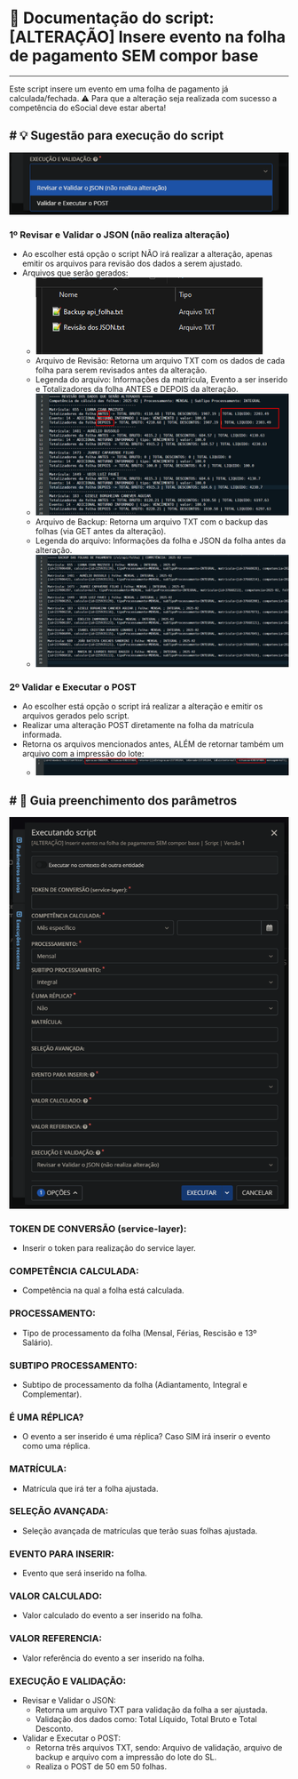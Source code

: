 ﻿# 📌 Documentação do script: [ALTERAÇÃO] Insere evento na folha de pagamento SEM compor base
---
Este script insere um evento em uma folha de pagamento já calculada/fechada.
⚠️ Para que a alteração seja realizada com sucesso a competência do eSocial deve estar aberta!

﻿# 💡 Sugestão para execução do script
---
![Parâmetros](../../../SCRIPTS/screenshots/Screenshot_2.png)
### 1º Revisar e Validar o JSON (não realiza alteração)
- Ao escolher está opção o script NÃO irá realizar a alteração, apenas emitir os arquivos para revisão dos dados a serem ajustado.
- Arquivos que serão gerados:
  - ![Arquivo revisão](../../../SCRIPTS/screenshots/Screenshot_3.png)
  - Arquivo de Revisão: Retorna um arquivo TXT com os dados de cada folha para serem revisados antes da alteração.
  - Legenda do arquivo: Informações da matrícula, Evento a ser inserido e Totalizadores da folha ANTES e DEPOIS da alteração.
  - ![Arquivo revisão](../../../SCRIPTS/screenshots/Screenshot_4.png)
  - Arquivo de Backup: Retorna um arquivo TXT com o backup das folhas (via GET antes da alteração).
  - Legenda do arquivo: Informações da folha e JSON da folha antes da alteração. 
  - ![Arquivo backup](../../../SCRIPTS/screenshots/Screenshot_5.png)
  
### 2º Validar e Executar o POST
- Ao escolher está opção o script irá realizar a alteração e emitir os arquivos gerados pelo script.
- Realizar uma alteração POST diretamente na folha da matrícula informada.
- Retorna os arquivos mencionados antes, ALÉM de retornar também um arquivo com a impressão do lote:
  - ![Arquivo lote](../../../SCRIPTS/screenshots/Screenshot_6.png)

﻿# 📑 Guia preenchimento dos parâmetros
---
![Parâmetros](../../../SCRIPTS/screenshots/Screenshot_1.png)
### TOKEN DE CONVERSÃO (service-layer):
- Inserir o token para realização do service layer.
### COMPETÊNCIA CALCULADA:
- Competência na qual a folha está calculada.
### PROCESSAMENTO:
- Tipo de processamento da folha (Mensal, Férias, Rescisão e 13º Salário).
### SUBTIPO PROCESSAMENTO:
- Subtipo de processamento da folha (Adiantamento, Integral e Complementar).
### É UMA RÉPLICA?
- O evento a ser inserido é uma réplica? Caso SIM irá inserir o evento como uma réplica.
### MATRÍCULA:
- Matrícula que irá ter a folha ajustada.
### SELEÇÃO AVANÇADA:
- Seleção avançada de matrículas que terão suas folhas ajustada.
### EVENTO PARA INSERIR:
- Evento que será inserido na folha.
### VALOR CALCULADO:
- Valor calculado do evento a ser inserido na folha.
### VALOR REFERENCIA:
- Valor referência do evento a ser inserido na folha.
### EXECUÇÃO E VALIDAÇÃO:
- Revisar e Validar o JSON:
  - Retorna um arquivo TXT para validação da folha a ser ajustada.
  - Validação dos dados como: Total Líquido, Total Bruto e Total Desconto.
- Validar e Executar o POST:
  - Retorna três arquivos TXT, sendo: Arquivo de validação, arquivo de backup e arquivo com a impressão do lote do SL.
  - Realiza o POST de 50 em 50 folhas. 

